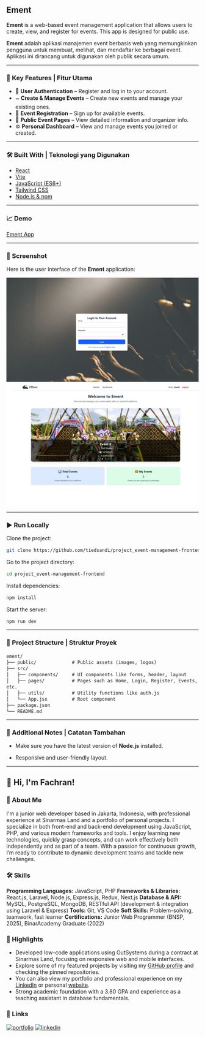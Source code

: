 ## Ement

**Ement** is a web-based event management application that allows users to create, view, and register for events. This app is designed for public use.

**Ement** adalah aplikasi manajemen event berbasis web yang memungkinkan pengguna untuk membuat, melihat, dan mendaftar ke berbagai event. Aplikasi ini dirancang untuk digunakan oleh publik secara umum.

---

### 🚀 Key Features | Fitur Utama

- 🔐 **User Authentication** – Register and log in to your account.
- 🗕️ **Create & Manage Events** – Create new events and manage your existing ones.
- 📝 **Event Registration** – Sign up for available events.
- 📄 **Public Event Pages** – View detailed information and organizer info.
- ⚙️ **Personal Dashboard** – View and manage events you joined or created.

---

### 🛠️ Built With | Teknologi yang Digunakan

- [React](https://reactjs.org/)
- [Vite](https://vitejs.dev/)
- [JavaScript (ES6+)](https://developer.mozilla.org/en-US/docs/Web/JavaScript)
- [Tailwind CSS](https://tailwindcss.com/)
- [Node.js & npm](https://nodejs.org/)

---

### 📈 Demo

[Ement App](https://ement.netlify.app/)

---

### 🗼 Screenshot

Here is the user interface of the **Ement** application:

![Login Screen](public/screenshot-login.png)
![Event List Page](public/home-page.png)

---

### ▶️ Run Locally

Clone the project:

```bash
git clone https://github.com/tiedsandi/project_event-management-frontend
```

Go to the project directory:

```bash
cd project_event-management-frontend
```

Install dependencies:

```bash
npm install
```

Start the server:

```bash
npm run dev
```

<!--
#### Environment Variables

To run this project, you will need to add the following environment variable to your `.env.local` file:

```
MOVIEDB_API_KEY=your_api_key_here
``` -->

---

### 📁 Project Structure | Struktur Proyek

```
ement/
├── public/             # Public assets (images, logos)
├── src/
│   ├── components/     # UI components like forms, header, layout
│   ├── pages/          # Pages such as Home, Login, Register, Events, etc.
│   ├── utils/          # Utility functions like auth.js
│   └── App.jsx         # Root component
├── package.json
└── README.md
```

---

### 📌 Additional Notes | Catatan Tambahan

- Make sure you have the latest version of **Node.js** installed.
<!-- - This is a frontend-only application. You need to connect it to a backend API (not included). You can go to:
  [Backend Repository](https://github.com/tiedsandi/project_event-management-backend) -->
- Responsive and user-friendly layout.

---

## 👋 Hi, I'm Fachran!

### 🚀 About Me

I'm a junior web developer based in Jakarta, Indonesia, with professional experience at Sinarmas Land and a portfolio of personal projects. I specialize in both front-end and back-end development using JavaScript, PHP, and various modern frameworks and tools. I enjoy learning new technologies, quickly grasp concepts, and can work effectively both independently and as part of a team. With a passion for continuous growth, I’m ready to contribute to dynamic development teams and tackle new challenges.

### 🛠️ Skills

**Programming Languages:** JavaScript, PHP
**Frameworks & Libraries:** React.js, Laravel, Node.js, Express.js, Redux, Next.js
**Database & API:** MySQL, PostgreSQL, MongoDB, RESTful API (development & integration using Laravel & Express)
**Tools:** Git, VS Code
**Soft Skills:** Problem-solving, teamwork, fast learner
**Certifications:** Junior Web Programmer (BNSP, 2025), BinarAcademy Graduate (2022)

### 🧠 Highlights

- Developed low-code applications using OutSystems during a contract at Sinarmas Land, focusing on responsive web and mobile interfaces.
- Explore some of my featured projects by visiting my [GitHub profile](https://github.com/fachransandi) and checking the pinned repositories.
- You can also view my portfolio and professional experience on my [LinkedIn](https://www.linkedin.com/in/fachransandi/) or personal [website](https://fachran-sandi.netlify.app/).
- Strong academic foundation with a 3.80 GPA and experience as a teaching assistant in database fundamentals.

### 🔗 Links

[![portfolio](https://img.shields.io/badge/my_portfolio-000?style=for-the-badge&logo=ko-fi&logoColor=white)](https://fachran-sandi.netlify.app/)
[![linkedin](https://img.shields.io/badge/linkedin-0A66C2?style=for-the-badge&logo=linkedin&logoColor=white)](https://www.linkedin.com/in/fachransandi/)
